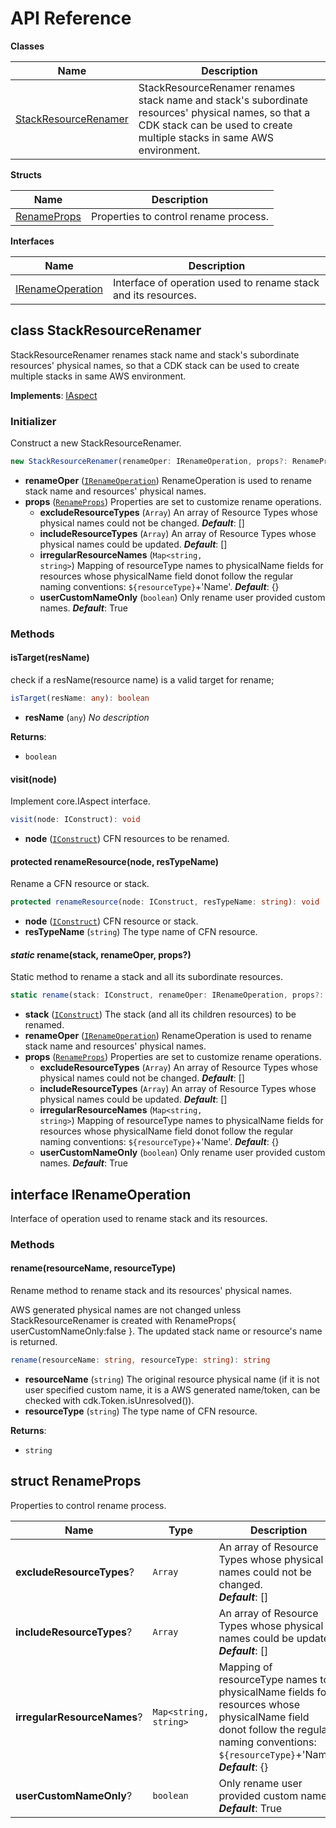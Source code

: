 # API Reference

**Classes**

Name|Description
----|-----------
[StackResourceRenamer](#cdk-stack-resource-rename-stackresourcerenamer)|StackResourceRenamer renames stack name and stack's subordinate resources' physical names, so that a CDK stack can be used to create multiple stacks in same AWS environment.


**Structs**

Name|Description
----|-----------
[RenameProps](#cdk-stack-resource-rename-renameprops)|Properties to control rename process.


**Interfaces**

Name|Description
----|-----------
[IRenameOperation](#cdk-stack-resource-rename-irenameoperation)|Interface of operation used to rename stack and its resources.



## class StackResourceRenamer  <a id="cdk-stack-resource-rename-stackresourcerenamer"></a>

StackResourceRenamer renames stack name and stack's subordinate resources' physical names, so that a CDK stack can be used to create multiple stacks in same AWS environment.

__Implements__: [IAspect](#aws-cdk-core-iaspect)

### Initializer


Construct a new StackResourceRenamer.

```ts
new StackResourceRenamer(renameOper: IRenameOperation, props?: RenameProps)
```

* **renameOper** (<code>[IRenameOperation](#cdk-stack-resource-rename-irenameoperation)</code>)  RenameOperation is used to rename stack name and resources' physical names.
* **props** (<code>[RenameProps](#cdk-stack-resource-rename-renameprops)</code>)  Properties are set to customize rename operations.
  * **excludeResourceTypes** (<code>Array<string></code>)  An array of Resource Types whose physical names could not be changed. __*Default*__: []
  * **includeResourceTypes** (<code>Array<string></code>)  An array of Resource Types whose physical names could be updated. __*Default*__: []
  * **irregularResourceNames** (<code>Map<string, string></code>)  Mapping of resourceType names to physicalName fields for resources whose physicalName field donot follow the regular naming conventions: `${resourceType}`+'Name'. __*Default*__: {}
  * **userCustomNameOnly** (<code>boolean</code>)  Only rename user provided custom names. __*Default*__: True


### Methods


#### isTarget(resName) <a id="cdk-stack-resource-rename-stackresourcerenamer-istarget"></a>

check if a resName(resource name) is a valid target for rename;

```ts
isTarget(resName: any): boolean
```

* **resName** (<code>any</code>)  *No description*

__Returns__:
* <code>boolean</code>

#### visit(node) <a id="cdk-stack-resource-rename-stackresourcerenamer-visit"></a>

Implement core.IAspect interface.

```ts
visit(node: IConstruct): void
```

* **node** (<code>[IConstruct](#aws-cdk-core-iconstruct)</code>)  CFN resources to be renamed.




#### protected renameResource(node, resTypeName) <a id="cdk-stack-resource-rename-stackresourcerenamer-renameresource"></a>

Rename a CFN resource or stack.

```ts
protected renameResource(node: IConstruct, resTypeName: string): void
```

* **node** (<code>[IConstruct](#aws-cdk-core-iconstruct)</code>)  CFN resource or stack.
* **resTypeName** (<code>string</code>)  The type name of CFN resource.




#### *static* rename(stack, renameOper, props?) <a id="cdk-stack-resource-rename-stackresourcerenamer-rename"></a>

Static method to rename a stack and all its subordinate resources.

```ts
static rename(stack: IConstruct, renameOper: IRenameOperation, props?: RenameProps): void
```

* **stack** (<code>[IConstruct](#aws-cdk-core-iconstruct)</code>)  The stack (and all its children resources) to be renamed.
* **renameOper** (<code>[IRenameOperation](#cdk-stack-resource-rename-irenameoperation)</code>)  RenameOperation is used to rename stack name and resources' physical names.
* **props** (<code>[RenameProps](#cdk-stack-resource-rename-renameprops)</code>)  Properties are set to customize rename operations.
  * **excludeResourceTypes** (<code>Array<string></code>)  An array of Resource Types whose physical names could not be changed. __*Default*__: []
  * **includeResourceTypes** (<code>Array<string></code>)  An array of Resource Types whose physical names could be updated. __*Default*__: []
  * **irregularResourceNames** (<code>Map<string, string></code>)  Mapping of resourceType names to physicalName fields for resources whose physicalName field donot follow the regular naming conventions: `${resourceType}`+'Name'. __*Default*__: {}
  * **userCustomNameOnly** (<code>boolean</code>)  Only rename user provided custom names. __*Default*__: True






## interface IRenameOperation  <a id="cdk-stack-resource-rename-irenameoperation"></a>


Interface of operation used to rename stack and its resources.
### Methods


#### rename(resourceName, resourceType) <a id="cdk-stack-resource-rename-irenameoperation-rename"></a>

Rename method to rename stack and its resources' physical names.

AWS generated physical names are not changed unless StackResourceRenamer
is created with RenameProps{ userCustomNameOnly:false }.
The updated stack name or resource's name is returned.

```ts
rename(resourceName: string, resourceType: string): string
```

* **resourceName** (<code>string</code>)  The original resource physical name (if it is not user specified custom name, it is a AWS generated name/token, can be checked with cdk.Token.isUnresolved()).
* **resourceType** (<code>string</code>)  The type name of CFN resource.

__Returns__:
* <code>string</code>



## struct RenameProps  <a id="cdk-stack-resource-rename-renameprops"></a>


Properties to control rename process.



Name | Type | Description 
-----|------|-------------
**excludeResourceTypes**? | <code>Array<string></code> | An array of Resource Types whose physical names could not be changed.<br/>__*Default*__: []
**includeResourceTypes**? | <code>Array<string></code> | An array of Resource Types whose physical names could be updated.<br/>__*Default*__: []
**irregularResourceNames**? | <code>Map<string, string></code> | Mapping of resourceType names to physicalName fields for resources whose physicalName field donot follow the regular naming conventions: `${resourceType}`+'Name'.<br/>__*Default*__: {}
**userCustomNameOnly**? | <code>boolean</code> | Only rename user provided custom names.<br/>__*Default*__: True



